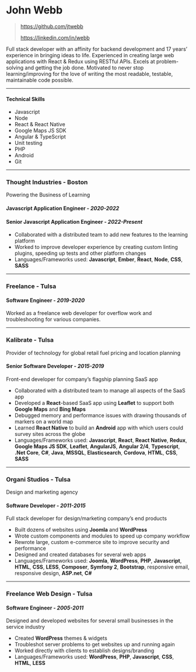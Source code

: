 # John Webb
>
> https://github.com/jtwebb
>
> https://linkedin.com/in/webb

Full stack developer with an affinity for backend development and 17 years’ experience in bringing ideas to life. Experienced in creating large web applications with React & Redux using RESTful APIs. Excels at problem-solving and getting the job done. Motivated to never stop learning/improving for the love of writing the most readable, testable, maintainable code possible.

***

#### Technical Skills
* Javascript
* Node
* React & React Native
* Google Maps JS SDK
* Angular & TypeScript
* Unit testing
* PHP
* Android
* Git

***

### Thought Industries - Boston
Powering the Business of Learning

#### Javascript Application Engineer - _2020-2022_
#### Senior Javascript Application Engineer - _2022-Present_

* Collaborated with a distributed team to add new features to the learning platform
* Worked to improve developer experience by creating custom linting plugins, speeding up tests and other platform changes
* Languages/Frameworks used: **Javascript**, **Ember**, **React**, **Node**, **CSS**, **SASS**


***

### Freelance - Tulsa
#### Software Engineer - _2019-2020_
Worked as a freelance web developer for overflow work and troubleshooting for various companies.

***

### Kalibrate - Tulsa
Provider of technology for global retail fuel pricing and location planning

#### Senior Software Developer - _2015-2019_
Front-end developer for company’s flagship planning SaaS app

* Collaborated with a distributed team to manage all aspects of the SaaS app
* Developed a **React**-based SaaS app using **Leaflet** to support both **Google Maps** and **Bing Maps**
* Debugged memory and performance issues with drawing thousands of markers on a world map
* Learned **React Native** to build an **Android** app with which users could survey sites across the globe
* Languages/Frameworks used: **Javascript**, **React**, **React Native**, **Redux**, **Google Maps JS SDK**, **Leaflet**, **AngularJS**, **Angular 2/4**, **Typescript**, **.Net Core**, **C#**, **Java**, **MSSQL**, **Elasticsearch**, **Cordova**, **HTML**, **CSS**, **SASS**

***

### Organi Studios - Tulsa
Design and marketing agency

#### Software Developer - _2011-2015_
Full stack developer for design/marketing company’s end products

* Built dozens of websites using **Joomla** and **WordPress**
* Wrote custom components and modules to speed up company workflow
* Rewrote large, custom e-commerce site to improve security and performance
* Designed and created databases for several web apps
* Languages/Frameworks used: **Joomla**, **WordPress**, **PHP**, **Javascript**, **HTML**, **CSS**, **LESS**, **Composer**, **Symfony 2**, **Bootstrap**, responsive email, responsive design, **ASP.net**, **C#**

***

### Freelance Web Design - Tulsa
#### Software Engineer - _2005-2011_
Designed and developed websites for several small businesses in the service industry

* Created **WordPress** themes & widgets
* Troubleshot server problems to get websites up and running again
* Worked directly with clients to establish designs/branding
* Languages/Frameworks used: **WordPress**, **PHP**, **Javascript**, **CSS**, **HTML**, **LESS**
